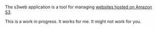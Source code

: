 The s3web application is a tool for managing [websites hosted on Amazon S3](http://aws.typepad.com/aws/2011/02/host-your-static-website-on-amazon-s3.html).

This is a work in progress. It works for me. It might not work for you.
